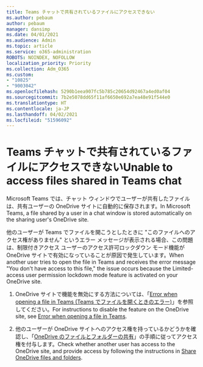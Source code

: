 ```yaml
---
title: Teams チャットで共有されているファイルにアクセスできない
ms.author: pebaum
author: pebaum
manager: dansimp
ms.date: 04/01/2021
ms.audience: Admin
ms.topic: article
ms.service: o365-administration
ROBOTS: NOINDEX, NOFOLLOW
localization_priority: Priority
ms.collection: Adm_O365
ms.custom:
- "10825"
- "9003042"
ms.openlocfilehash: 5290b1eea907fc5b785c20654d92467a4ed0af04
ms.sourcegitcommit: 7b2e5078dd65f11af6650e692a7ea48e91f544e0
ms.translationtype: HT
ms.contentlocale: ja-JP
ms.lasthandoff: 04/02/2021
ms.locfileid: "51596092"
---
```

# <a name="unable-to-access-files-shared-in-teams-chat"></a><span data-ttu-id="ad1f6-102">Teams チャットで共有されているファイルにアクセスできない</span><span class="sxs-lookup"><span data-stu-id="ad1f6-102">Unable to access files shared in Teams chat</span></span>

<span data-ttu-id="ad1f6-103">Microsoft Teams では、チャット ウィンドウでユーザーが共有したファイルは、共有ユーザーの OneDrive サイトに自動的に保存されます。</span><span class="sxs-lookup"><span data-stu-id="ad1f6-103">In Microsoft Teams, a file shared by a user in a chat window is stored automatically on the sharing user's OneDrive site.</span></span>

<span data-ttu-id="ad1f6-104">他のユーザーが Teams でファイルを開こうとしたときに "このファイルへのアクセス権がありません" というエラー メッセージが表示される場合、この問題は、制限付きアクセス ユーザーのアクセス許可ロックダウン モード機能が OneDrive サイトで有効になっていることが原因で発生しています。</span><span class="sxs-lookup"><span data-stu-id="ad1f6-104">When another user tries to open the file in Teams and receives the error message "You don't have access to this file," the issue occurs because the Limited-access user permission lockdown mode feature is activated on your OneDrive site.</span></span>

1. <span data-ttu-id="ad1f6-105">OneDrive サイトで機能を無効にする方法については、「[Error when opening a file in Teams (Teams でファイルを開くときのエラー)](https://go.microsoft.com/fwlink/?linkid=2155733)」を参照してください。</span><span class="sxs-lookup"><span data-stu-id="ad1f6-105">For instructions to disable the feature on the OneDrive site, see [Error when opening a file in Teams](https://go.microsoft.com/fwlink/?linkid=2155733).</span></span>

1. <span data-ttu-id="ad1f6-106">他のユーザーが OneDrive サイトへのアクセス権を持っているかどうかを確認し、「[OneDrive のファイルとフォルダーの共有](https://go.microsoft.com/fwlink/?linkid=2156017)」の手順に従ってアクセス権を付与します。</span><span class="sxs-lookup"><span data-stu-id="ad1f6-106">Check whether another user has access to the OneDrive site, and provide access by following the instructions in [Share OneDrive files and folders](https://go.microsoft.com/fwlink/?linkid=2156017).</span></span>